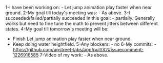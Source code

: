 1-I have been working on: - Let jump animation play faster when near ground.
2-My goal till today's meeting was: - As above.
3-I succeeded/failed/partially succeeded in this goal: - partially. Generally works but need to fine tune the math to prevent jitters between different states.
4-My goal till tomorrow's meeting will be:
  - Finish Let jump animation play faster when near ground.
  - Keep doing water heightfield.
5-Any blockers: - no
6-My commits: - https://github.com/upstreet-labs/app/pull/32#issuecomment-1226916585
7-Video of my work: - As above.